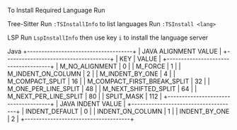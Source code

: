 To Install Required Language Run

Tree-Sitter
Run `:TSInstallInfo` to list languages
Run `:TSInstall <lang>`

LSP
Run `LspInstallInfo` then use key `i` to install the language server

Java
+-------------------------------------+
|         JAVA ALIGNMENT VALUE        |
+-------------------------------------+
|               KEY           | VALUE |
+-------------------------------------+
| M_NO_ALIGNMENT              |    0  |
| M_FORCE                     |    1  |
| M_INDENT_ON_COLUMN          |    2  |
| M_INDENT_BY_ONE             |    4  |
| M_COMPACT_SPLIT             |   16  |
| M_COMPACT_FIRST_BREAK_SPLIT |   32  |
| M_ONE_PER_LINE_SPLIT        |   48  |
| M_NEXT_SHIFTED_SPLIT        |   64  |
| M_NEXT_PER_LINE_SPLIT       |   80  |
| SPLIT_MASK                  |  112  |
+-------------------------------------+
|         JAVA INDENT VALUE           |
+-------------------------------------+
| INDENT_DEFAULT              |    0  |
| INDENT_ON_COLUMN            |    1  |
| INDENT_BY_ONE               |    2  |
+-------------------------------------+
